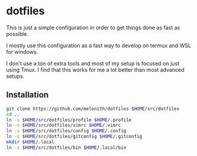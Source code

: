 # dotfiles

This is just a simple configuration in order to get things done as fast as possible.

I mostly use this configuration as a fast way to develop on termux and WSL for windows.

I don't use a ton of extra tools and most of my setup is focused on just using Tmux.
I find that this works for me a lot better than most advanced setups.

## Installation

``` sh
git clone https://github.com/melonith/dotfiles $HOME/src/dotfiles
cd ..
ln -s $HOME/src/dotfiles/profile $HOME/.profile
ln -s $HOME/src/dotfiles/vimrc $HOME/.vimrc
ln -s $HOME/src/dotfiles/config $HOME/.config
ln -s $HOME/src/dotfiles/gitconfig $HOME/.gitconfig
mkdir $HOME/.local
ln -s $HOME/src/dotfiles/bin $HOME/.local/bin
````
